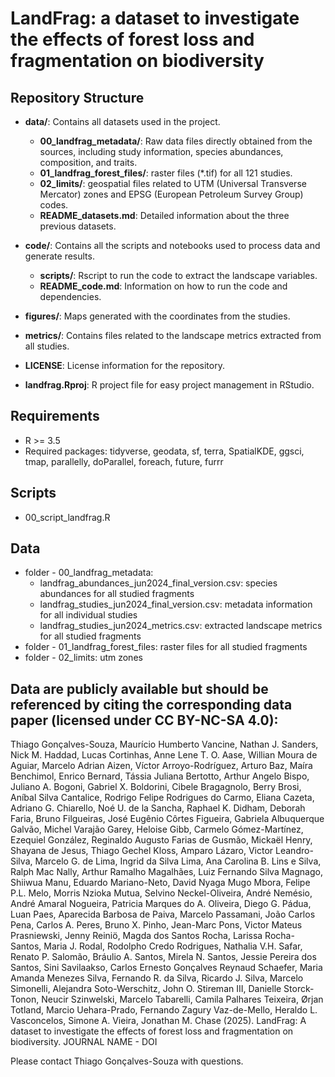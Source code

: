 # LandFrag: a dataset to investigate the effects of forest loss and fragmentation on biodiversity

## Repository Structure

- **data/**: Contains all datasets used in the project.
  - **00_landfrag_metadata/**: Raw data files directly obtained from the sources, including study information, species abundances, composition, and traits.
  - **01_landfrag_forest_files/**: raster files (*.tif) for all 121 studies.
  - **02_limits/**: geospatial files related to UTM (Universal Transverse Mercator) zones and EPSG (European Petroleum Survey Group) codes.
  - **README_datasets.md**: Detailed information about the three previous datasets.

- **code/**: Contains all the scripts and notebooks used to process data and generate results.
  - **scripts/**: Rscript to run the code to extract the landscape variables.
  - **README_code.md**: Information on how to run the code and dependencies.

- **figures/**: Maps generated with the coordinates from the studies.

- **metrics/**: Contains files related to the landscape metrics extracted from all studies.

- **LICENSE**: License information for the repository.

- **landfrag.Rproj**: R project file for easy project management in RStudio.


## Requirements

- R >= 3.5
- Required packages: tidyverse, geodata, sf, terra, SpatialKDE, ggsci, tmap, parallelly, doParallel, foreach, future, furrr

## Scripts

- 00_script_landfrag.R

## Data

- folder - 00_landfrag_metadata: 
  - landfrag_abundances_jun2024_final_version.csv: species abundances for all studied fragments
  - landfrag_studies_jun2024_final_version.csv: metadata information for all individual studies
  - landfrag_studies_jun2024_metrics.csv: extracted landscape metrics for all studied fragments
- folder - 01_landfrag_forest_files: raster files for all studied fragments
- folder - 02_limits: utm zones

## Data are publicly available but should be referenced by citing the corresponding data paper (licensed under CC BY-NC-SA 4.0):

Thiago Gonçalves-Souza, Maurício Humberto Vancine, Nathan J. Sanders, Nick M. Haddad, Lucas Cortinhas, Anne Lene T. O. Aase, Willian Moura de Aguiar, Marcelo Adrian Aizen, Víctor Arroyo-Rodríguez, Arturo Baz, Maíra Benchimol, Enrico Bernard, Tássia Juliana Bertotto, Arthur Angelo Bispo, Juliano A. Bogoni, Gabriel X. Boldorini, Cibele Bragagnolo, Berry Brosi, Aníbal Silva Cantalice, Rodrigo Felipe Rodrigues do Carmo, Eliana Cazeta, Adriano G. Chiarello, Noé U. de la Sancha, Raphael K. Didham, Deborah Faria, Bruno Filgueiras, José Eugênio Côrtes Figueira, Gabriela Albuquerque Galvão, Michel Varajão Garey, Heloise Gibb, Carmelo Gómez-Martínez, Ezequiel González, Reginaldo Augusto Farias de Gusmão, Mickaël Henry, Shayana de Jesus, Thiago Gechel Kloss, Amparo Lázaro, Victor Leandro-Silva, Marcelo G. de Lima, Ingrid da Silva Lima, Ana Carolina B. Lins e Silva, Ralph Mac Nally, Arthur Ramalho Magalhães, Luiz Fernando Silva Magnago, Shiiwua Manu, Eduardo Mariano-Neto, David Nyaga Mugo Mbora, Felipe P.L. Melo, Morris Nzioka Mutua, Selvino Neckel-Oliveira, André Nemésio, André Amaral Nogueira, Patricia Marques do A. Oliveira, Diego G. Pádua, Luan Paes, Aparecida Barbosa de Paiva, Marcelo Passamani, João Carlos Pena, Carlos A. Peres, Bruno X. Pinho, Jean-Marc Pons, Victor Mateus Prasniewski, Jenny Reiniö, Magda dos Santos Rocha, Larissa Rocha-Santos, Maria J. Rodal, Rodolpho Credo Rodrigues, Nathalia V.H. Safar, Renato P. Salomão, Bráulio A. Santos, Mirela N. Santos, Jessie Pereira dos Santos, Sini Savilaakso, Carlos Ernesto Gonçalves Reynaud Schaefer, Maria Amanda Menezes Silva, Fernando R. da Silva, Ricardo J. Silva, Marcelo Simonelli, Alejandra Soto-Werschitz, John O. Stireman III, Danielle Storck-Tonon, Neucir Szinwelski, Marcelo Tabarelli, Camila Palhares Teixeira, Ørjan Totland, Marcio Uehara-Prado, Fernando Zagury Vaz-de-Mello, Heraldo L. Vasconcelos, Simone A. Vieira, Jonathan M. Chase (2025). LandFrag: A dataset to investigate the effects of forest loss and fragmentation on biodiversity. JOURNAL NAME - DOI

Please contact Thiago Gonçalves-Souza with questions.




